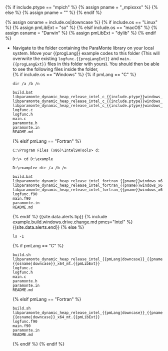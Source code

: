 {% if include.ptype == "mpich" %}
    {% assign pname = "_mpixxxx" %}
{% else %}
    {% assign pname = "" %}
{% endif %}

{% assign osname = include.os|downcase %}
{% if include.os == "Linux" %}
    {% assign pmLibExt = "so" %}
{% elsif include.os == "macOS" %}
    {% assign osname = "Darwin" %}
    {% assign pmLibExt = "dylib" %}
{% endif %}

-   Navigate to the folder containing the ParaMonte library on your local system. Move your {{progLang}} example codes to this folder (This will overwrite the existing `logfunc.{{progLangExt}}` and `main.{{progLangExt}}` files in this folder with yours). You should then be able to see the following files inside the folder,  
    {% if include.os == "Windows" %}
    {% if pmLang == "C" %}
    ```text
    dir /a /b /n
    ```  
    ```  
    build.bat
    libparamonte_dynamic_heap_release_intel_c_{{include.ptype}}windows_x64_mt.dll
    libparamonte_dynamic_heap_release_intel_c_{{include.ptype}}windows_x64_mt.exp
    libparamonte_dynamic_heap_release_intel_c_{{include.ptype}}windows_x64_mt.lib
    logfunc.c
    logfunc.h
    main.c
    paramonte.h
    paramonte.in
    README.md
    ```  
    {% elsif pmLang == "Fortran" %}
    ```text
    C:\Program Files (x86)\IntelSWTools> d:

    D:\> cd D:\example

    D:\example> dir /a /b /n
    ```  
    ```  
    build.bat
    libparamonte_dynamic_heap_release_intel_fortran_{{pname}}windows_x64_mt.dll
    libparamonte_dynamic_heap_release_intel_fortran_{{pname}}windows_x64_mt.exp
    libparamonte_dynamic_heap_release_intel_fortran_{{pname}}windows_x64_mt.lib
    logfunc.f90
    main.f90
    paramonte.in
    README.md
    ```  
    {% endif %}
    {{site.data.alerts.tip}}
    {% include example.build.windows.drive.change.md pmcs="Intel" %}
    {{site.data.alerts.end}}
    {% else %}
    ```text
    ls -1
    ```  
    {% if pmLang == "C" %}
    ```  
    build.sh
    libparamonte_dynamic_heap_release_intel_{{pmLang|downcase}}_{{pname}}{{osname|downcase}}_x64_mt.{{pmLibExt}}
    logfunc.c
    logfunc.h
    main.c
    paramonte.h
    paramonte.in
    README.md
    ```  
    {% elsif pmLang == "Fortran" %}
    ```  
    build.sh
    libparamonte_dynamic_heap_release_intel_{{pmLang|downcase}}_{{pname}}{{osname|downcase}}_x64_mt.{{pmLibExt}}
    logfunc.f90
    main.f90
    paramonte.in
    README.md
    ```  
    {% endif %}
    {% endif %}